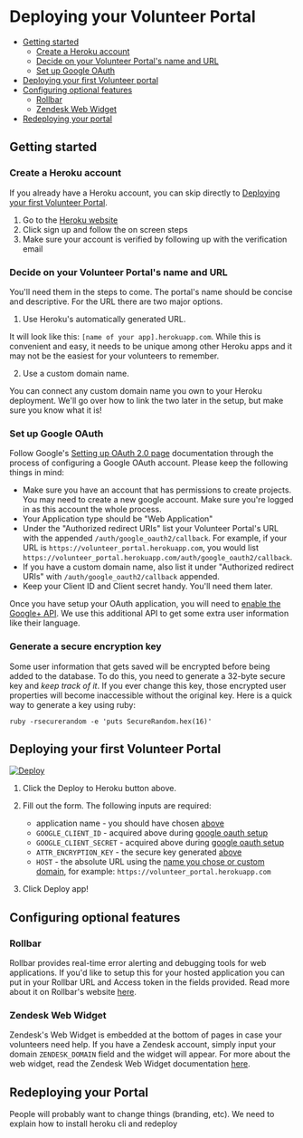 # Deploying your Volunteer Portal

* [Getting started](#getting-started)
  * [Create a Heroku account](#create-a-heroku-account)
  * [Decide on your Volunteer Portal's name and URL](#decide-on-your-volunteer-portals-name-and-url)
  * [Set up Google OAuth](#set-up-google-oauth)
* [Deploying your first Volunteer portal](#deploying-your-first-volunteer-portal)
* [Configuring optional features](#configuring-optional-features)
  * [Rollbar](#rollbar)
  * [Zendesk Web Widget](#zendesk-web-widget)
* [Redeploying your portal](#redeploying-your-portal)

## Getting started

### Create a Heroku account

If you already have a Heroku account, you can skip directly to [Deploying your first Volunteer Portal](#deploying-your-first-volunteer-portal).

1. Go to the [Heroku website](https://heroku.com)
2. Click sign up and follow the on screen steps
3. Make sure your account is verified by following up with the verification email

### Decide on your Volunteer Portal's name and URL

You'll need them in the steps to come. The portal's name should be concise and descriptive. For the URL there are two major options.

1. Use Heroku's automatically generated URL.

It will look like this: `[name of your app].herokuapp.com`. While this is convenient and easy, it needs to be unique among other Heroku apps and it may not be the easiest for your volunteers to remember.

2. Use a custom domain name.

You can connect any custom domain name you own to your Heroku deployment. We'll go over how to link the two later in the setup, but make sure you know what it is!

### Set up Google OAuth

Follow Google's [Setting up OAuth 2.0 page](https://support.google.com/cloud/answer/6158849?hl=en) documentation through the process of configuring a Google OAuth account. Please keep the following things in mind:

* Make sure you have an account that has permissions to create projects. You may need to create a new google account. Make sure you're logged in as this account the whole process.
* Your Application type should be "Web Application"
* Under the "Authorized redirect URIs" list your Volunteer Portal's URL with the appended `/auth/google_oauth2/callback`.
  For example, if your URL is `https://volunteer_portal.herokuapp.com`, you would list `https://volunteer_portal.herokuapp.com/auth/google_oauth2/callback`.
* If you have a custom domain name, also list it under "Authorized redirect URIs" with `/auth/google_oauth2/callback` appended.
* Keep your Client ID and Client secret handy. You'll need them later.

Once you have setup your OAuth application, you will need to [enable the Google+ API](https://developers.google.com/+/web/signin/#enable_the_google_api).
We use this additional API to get some extra user information like their language.

### Generate a secure encryption key

Some user information that gets saved will be encrypted before being added to the database. To do this, you need to generate a 32-byte secure key and _keep track of it_.
If you ever change this key, those encrypted user properties will become inaccessible without the original key. Here is a quick way to generate a key using ruby:

```
ruby -rsecurerandom -e 'puts SecureRandom.hex(16)'
```

## Deploying your first Volunteer Portal

[![Deploy](https://www.herokucdn.com/deploy/button.svg)](https://heroku.com/deploy?template=https://github.com/zendesk/volunteer_portal/tree/master)

1. Click the Deploy to Heroku button above.
1. Fill out the form.
   The following inputs are required:

   * application name - you should have chosen [above](#decide-on-your-volunteer-portals-name-and-url)
   * `GOOGLE_CLIENT_ID` - acquired above during [google oauth setup](#setup-google-oauth)
   * `GOOGLE_CLIENT_SECRET` - acquired above during [google oauth setup](#setup-google-oauth)
   * `ATTR_ENCRYPTION_KEY` - the secure key generated [above](#generate-a-secure-encryption-key)
   * `HOST` - the absolute URL using the [name you chose or custom domain](#decide-on-your-volunteer-portals-name-and-url), for example: `https://volunteer_portal.herokuapp.com`

1. Click Deploy app!

## Configuring optional features

### Rollbar

Rollbar provides real-time error alerting and debugging tools for web applications. If you'd like to setup this for your hosted application you can put in your Rollbar URL and Access token in the fields provided. Read more about it on Rollbar's website [here](https://rollbar.com/).

### Zendesk Web Widget

Zendesk's Web Widget is embedded at the bottom of pages in case your volunteers need help. If you have a Zendesk account, simply input your domain `ZENDESK_DOMAIN` field and the widget will appear. For more about the web widget, read the Zendesk Web Widget documentation [here](https://support.zendesk.com/hc/en-us/articles/203908456-Using-Web-Widget-to-embed-customer-service-in-your-website).

## Redeploying your Portal

People will probably want to change things (branding, etc). We need to explain how to install heroku cli and redeploy
